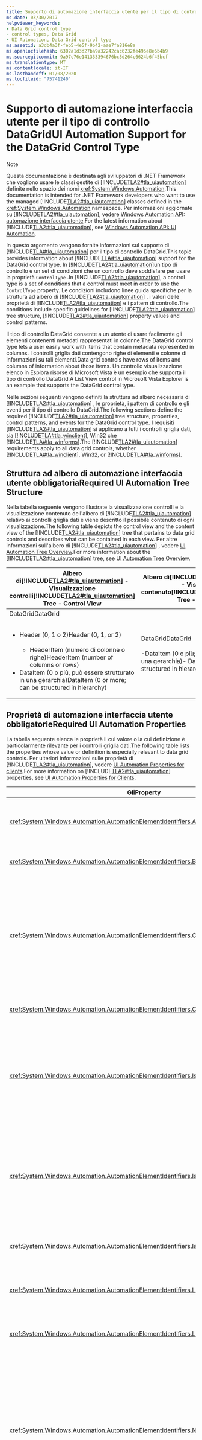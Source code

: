 ```yaml
---
title: Supporto di automazione interfaccia utente per il tipo di controllo DataGrid
ms.date: 03/30/2017
helpviewer_keywords:
- Data Grid control type
- control types, Data Grid
- UI Automation, Data Grid control type
ms.assetid: a3db4a3f-feb5-4e5f-9b42-aae7fa816e8a
ms.openlocfilehash: 6302a1d3d27ba9a32242cac6232fe495e8e6b4b9
ms.sourcegitcommit: 9a97c76e141333394676bc5d264c6624b6f45bcf
ms.translationtype: MT
ms.contentlocale: it-IT
ms.lasthandoff: 01/08/2020
ms.locfileid: "75741240"
---
```

# <a name="ui-automation-support-for-the-datagrid-control-type"></a><span data-ttu-id="cbbe7-102">Supporto di automazione interfaccia utente per il tipo di controllo DataGrid</span><span class="sxs-lookup"><span data-stu-id="cbbe7-102">UI Automation Support for the DataGrid Control Type</span></span>
> [!NOTE]
> <span data-ttu-id="cbbe7-103">Questa documentazione è destinata agli sviluppatori di .NET Framework che vogliono usare le classi gestite di [!INCLUDE[TLA2#tla_uiautomation](../../../includes/tla2sharptla-uiautomation-md.md)] definite nello spazio dei nomi <xref:System.Windows.Automation>.</span><span class="sxs-lookup"><span data-stu-id="cbbe7-103">This documentation is intended for .NET Framework developers who want to use the managed [!INCLUDE[TLA2#tla_uiautomation](../../../includes/tla2sharptla-uiautomation-md.md)] classes defined in the <xref:System.Windows.Automation> namespace.</span></span> <span data-ttu-id="cbbe7-104">Per informazioni aggiornate su [!INCLUDE[TLA2#tla_uiautomation](../../../includes/tla2sharptla-uiautomation-md.md)], vedere [Windows Automation API: automazione interfaccia utente](/windows/win32/winauto/entry-uiauto-win32).</span><span class="sxs-lookup"><span data-stu-id="cbbe7-104">For the latest information about [!INCLUDE[TLA2#tla_uiautomation](../../../includes/tla2sharptla-uiautomation-md.md)], see [Windows Automation API: UI Automation](/windows/win32/winauto/entry-uiauto-win32).</span></span>  
  
 <span data-ttu-id="cbbe7-105">In questo argomento vengono fornite informazioni sul supporto di [!INCLUDE[TLA#tla_uiautomation](../../../includes/tlasharptla-uiautomation-md.md)] per il tipo di controllo DataGrid.</span><span class="sxs-lookup"><span data-stu-id="cbbe7-105">This topic provides information about [!INCLUDE[TLA#tla_uiautomation](../../../includes/tlasharptla-uiautomation-md.md)] support for the DataGrid control type.</span></span> <span data-ttu-id="cbbe7-106">In [!INCLUDE[TLA2#tla_uiautomation](../../../includes/tla2sharptla-uiautomation-md.md)]un tipo di controllo è un set di condizioni che un controllo deve soddisfare per usare la proprietà `ControlType` .</span><span class="sxs-lookup"><span data-stu-id="cbbe7-106">In [!INCLUDE[TLA2#tla_uiautomation](../../../includes/tla2sharptla-uiautomation-md.md)], a control type is a set of conditions that a control must meet in order to use the `ControlType` property.</span></span> <span data-ttu-id="cbbe7-107">Le condizioni includono linee guida specifiche per la struttura ad albero di [!INCLUDE[TLA2#tla_uiautomation](../../../includes/tla2sharptla-uiautomation-md.md)] , i valori delle proprietà di [!INCLUDE[TLA2#tla_uiautomation](../../../includes/tla2sharptla-uiautomation-md.md)] e i pattern di controllo.</span><span class="sxs-lookup"><span data-stu-id="cbbe7-107">The conditions include specific guidelines for [!INCLUDE[TLA2#tla_uiautomation](../../../includes/tla2sharptla-uiautomation-md.md)] tree structure, [!INCLUDE[TLA2#tla_uiautomation](../../../includes/tla2sharptla-uiautomation-md.md)] property values and control patterns.</span></span>  
  
 <span data-ttu-id="cbbe7-108">Il tipo di controllo DataGrid consente a un utente di usare facilmente gli elementi contenenti metadati rappresentati in colonne.</span><span class="sxs-lookup"><span data-stu-id="cbbe7-108">The DataGrid control type lets a user easily work with items that contain metadata represented in columns.</span></span> <span data-ttu-id="cbbe7-109">I controlli griglia dati contengono righe di elementi e colonne di informazioni su tali elementi.</span><span class="sxs-lookup"><span data-stu-id="cbbe7-109">Data grid controls have rows of items and columns of information about those items.</span></span> <span data-ttu-id="cbbe7-110">Un controllo visualizzazione elenco in Esplora risorse di Microsoft Vista è un esempio che supporta il tipo di controllo DataGrid.</span><span class="sxs-lookup"><span data-stu-id="cbbe7-110">A List View control in Microsoft Vista Explorer is an example that supports the DataGrid control type.</span></span>  
  
 <span data-ttu-id="cbbe7-111">Nelle sezioni seguenti vengono definiti la struttura ad albero necessaria di [!INCLUDE[TLA2#tla_uiautomation](../../../includes/tla2sharptla-uiautomation-md.md)] , le proprietà, i pattern di controllo e gli eventi per il tipo di controllo DataGrid.</span><span class="sxs-lookup"><span data-stu-id="cbbe7-111">The following sections define the required [!INCLUDE[TLA2#tla_uiautomation](../../../includes/tla2sharptla-uiautomation-md.md)] tree structure, properties, control patterns, and events for the DataGrid control type.</span></span> <span data-ttu-id="cbbe7-112">I requisiti [!INCLUDE[TLA2#tla_uiautomation](../../../includes/tla2sharptla-uiautomation-md.md)] si applicano a tutti i controlli griglia dati, sia [!INCLUDE[TLA#tla_winclient](../../../includes/tlasharptla-winclient-md.md)], Win32 che [!INCLUDE[TLA#tla_winforms](../../../includes/tlasharptla-winforms-md.md)].</span><span class="sxs-lookup"><span data-stu-id="cbbe7-112">The [!INCLUDE[TLA2#tla_uiautomation](../../../includes/tla2sharptla-uiautomation-md.md)] requirements apply to all data grid controls, whether [!INCLUDE[TLA#tla_winclient](../../../includes/tlasharptla-winclient-md.md)], Win32, or [!INCLUDE[TLA#tla_winforms](../../../includes/tlasharptla-winforms-md.md)].</span></span>  
  
## <a name="required-ui-automation-tree-structure"></a><span data-ttu-id="cbbe7-113">Struttura ad albero di automazione interfaccia utente obbligatoria</span><span class="sxs-lookup"><span data-stu-id="cbbe7-113">Required UI Automation Tree Structure</span></span>  
 <span data-ttu-id="cbbe7-114">Nella tabella seguente vengono illustrate la visualizzazione controlli e la visualizzazione contenuto dell'albero di [!INCLUDE[TLA2#tla_uiautomation](../../../includes/tla2sharptla-uiautomation-md.md)] relativo ai controlli griglia dati e viene descritto il possibile contenuto di ogni visualizzazione.</span><span class="sxs-lookup"><span data-stu-id="cbbe7-114">The following table depicts the control view and the content view of the [!INCLUDE[TLA2#tla_uiautomation](../../../includes/tla2sharptla-uiautomation-md.md)] tree that pertains to data grid controls and describes what can be contained in each view.</span></span> <span data-ttu-id="cbbe7-115">Per altre informazioni sull'albero di [!INCLUDE[TLA2#tla_uiautomation](../../../includes/tla2sharptla-uiautomation-md.md)] , vedere [UI Automation Tree Overview](ui-automation-tree-overview.md).</span><span class="sxs-lookup"><span data-stu-id="cbbe7-115">For more information about the [!INCLUDE[TLA2#tla_uiautomation](../../../includes/tla2sharptla-uiautomation-md.md)] tree, see [UI Automation Tree Overview](ui-automation-tree-overview.md).</span></span>  
  
|<span data-ttu-id="cbbe7-116">Albero di[!INCLUDE[TLA2#tla_uiautomation](../../../includes/tla2sharptla-uiautomation-md.md)] - Visualizzazione controlli</span><span class="sxs-lookup"><span data-stu-id="cbbe7-116">[!INCLUDE[TLA2#tla_uiautomation](../../../includes/tla2sharptla-uiautomation-md.md)] Tree - Control View</span></span>|<span data-ttu-id="cbbe7-117">Albero di[!INCLUDE[TLA2#tla_uiautomation](../../../includes/tla2sharptla-uiautomation-md.md)] - Visualizzazione contenuto</span><span class="sxs-lookup"><span data-stu-id="cbbe7-117">[!INCLUDE[TLA2#tla_uiautomation](../../../includes/tla2sharptla-uiautomation-md.md)] Tree - Content View</span></span>|  
|------------------------------------------------------------------------------------------------|------------------------------------------------------------------------------------------------|  
|<span data-ttu-id="cbbe7-118">DataGrid</span><span class="sxs-lookup"><span data-stu-id="cbbe7-118">DataGrid</span></span><br /><br /> <ul><li><span data-ttu-id="cbbe7-119">Header (0, 1 o 2)</span><span class="sxs-lookup"><span data-stu-id="cbbe7-119">Header (0, 1, or 2)</span></span><br /><br /> <ul><li><span data-ttu-id="cbbe7-120">HeaderItem (numero di colonne o righe)</span><span class="sxs-lookup"><span data-stu-id="cbbe7-120">HeaderItem (number of columns or rows)</span></span></li></ul></li><li><span data-ttu-id="cbbe7-121">DataItem (0 o più, può essere strutturato in una gerarchia)</span><span class="sxs-lookup"><span data-stu-id="cbbe7-121">DataItem (0 or more; can be structured in hierarchy)</span></span></li></ul>|<span data-ttu-id="cbbe7-122">DataGrid</span><span class="sxs-lookup"><span data-stu-id="cbbe7-122">DataGrid</span></span><br /><br /> <span data-ttu-id="cbbe7-123">-DataItem (0 o più; può essere strutturato in una gerarchia)</span><span class="sxs-lookup"><span data-stu-id="cbbe7-123">-   DataItem (0 or more; can be structured in hierarchy)</span></span>|  
  
<a name="Required_UI_Automation_Properties"></a>   
## <a name="required-ui-automation-properties"></a><span data-ttu-id="cbbe7-124">Proprietà di automazione interfaccia utente obbligatorie</span><span class="sxs-lookup"><span data-stu-id="cbbe7-124">Required UI Automation Properties</span></span>  
 <span data-ttu-id="cbbe7-125">La tabella seguente elenca le proprietà il cui valore o la cui definizione è particolarmente rilevante per i controlli griglia dati.</span><span class="sxs-lookup"><span data-stu-id="cbbe7-125">The following table lists the properties whose value or definition is especially relevant to data grid controls.</span></span> <span data-ttu-id="cbbe7-126">Per ulteriori informazioni sulle proprietà di [!INCLUDE[TLA2#tla_uiautomation](../../../includes/tla2sharptla-uiautomation-md.md)], vedere [UI Automation Properties for clients](ui-automation-properties-for-clients.md).</span><span class="sxs-lookup"><span data-stu-id="cbbe7-126">For more information on [!INCLUDE[TLA2#tla_uiautomation](../../../includes/tla2sharptla-uiautomation-md.md)] properties, see [UI Automation Properties for Clients](ui-automation-properties-for-clients.md).</span></span>  
  
|<span data-ttu-id="cbbe7-127">Gli</span><span class="sxs-lookup"><span data-stu-id="cbbe7-127">Property</span></span>|<span data-ttu-id="cbbe7-128">Valore</span><span class="sxs-lookup"><span data-stu-id="cbbe7-128">Value</span></span>|<span data-ttu-id="cbbe7-129">Note</span><span class="sxs-lookup"><span data-stu-id="cbbe7-129">Notes</span></span>|  
|--------------|-----------|-----------|  
|<xref:System.Windows.Automation.AutomationElementIdentifiers.AutomationIdProperty>|<span data-ttu-id="cbbe7-130">Vedere le note.</span><span class="sxs-lookup"><span data-stu-id="cbbe7-130">See notes.</span></span>|<span data-ttu-id="cbbe7-131">Il valore di questa proprietà deve essere univoco in tutti i controlli in un'applicazione.</span><span class="sxs-lookup"><span data-stu-id="cbbe7-131">The value of this property needs to be unique across all controls in an application.</span></span>|  
|<xref:System.Windows.Automation.AutomationElementIdentifiers.BoundingRectangleProperty>|<span data-ttu-id="cbbe7-132">Vedere le note.</span><span class="sxs-lookup"><span data-stu-id="cbbe7-132">See notes.</span></span>|<span data-ttu-id="cbbe7-133">Il rettangolo più esterno che contiene l'intero controllo.</span><span class="sxs-lookup"><span data-stu-id="cbbe7-133">The outermost rectangle that contains the whole control.</span></span>|  
|<xref:System.Windows.Automation.AutomationElementIdentifiers.ClickablePointProperty>|<span data-ttu-id="cbbe7-134">Vedere le note.</span><span class="sxs-lookup"><span data-stu-id="cbbe7-134">See notes.</span></span>|<span data-ttu-id="cbbe7-135">Supportata se è presente un rettangolo di delimitazione.</span><span class="sxs-lookup"><span data-stu-id="cbbe7-135">Supported if there is a bounding rectangle.</span></span> <span data-ttu-id="cbbe7-136">Se non tutti i punti all'interno del rettangolo di delimitazione sono selezionabili ed è stato eseguito un processo di hit testing specializzato, eseguire l'override e implementare un punto selezionabile.</span><span class="sxs-lookup"><span data-stu-id="cbbe7-136">If not every point within the bounding rectangle is clickable, and you perform specialized hit testing, then override and provide a clickable point.</span></span>|  
|<xref:System.Windows.Automation.AutomationElementIdentifiers.ControlTypeProperty>|<span data-ttu-id="cbbe7-137">DataGrid</span><span class="sxs-lookup"><span data-stu-id="cbbe7-137">DataGrid</span></span>|<span data-ttu-id="cbbe7-138">Questo valore è uguale per tutti i framework dell'interfaccia utente.</span><span class="sxs-lookup"><span data-stu-id="cbbe7-138">This value is the same for all UI frameworks.</span></span>|  
|<xref:System.Windows.Automation.AutomationElementIdentifiers.IsContentElementProperty>|<span data-ttu-id="cbbe7-139">True</span><span class="sxs-lookup"><span data-stu-id="cbbe7-139">True</span></span>|<span data-ttu-id="cbbe7-140">Il valore di questa proprietà deve essere sempre True.</span><span class="sxs-lookup"><span data-stu-id="cbbe7-140">The value of this property must always be True.</span></span> <span data-ttu-id="cbbe7-141">Ciò significa che il controllo griglia dati deve essere sempre presente nella visualizzazione contenuto dell'albero di [!INCLUDE[TLA2#tla_uiautomation](../../../includes/tla2sharptla-uiautomation-md.md)] .</span><span class="sxs-lookup"><span data-stu-id="cbbe7-141">This means that the data grid control must always be in the content view of the [!INCLUDE[TLA2#tla_uiautomation](../../../includes/tla2sharptla-uiautomation-md.md)] tree.</span></span>|  
|<xref:System.Windows.Automation.AutomationElementIdentifiers.IsControlElementProperty>|<span data-ttu-id="cbbe7-142">True</span><span class="sxs-lookup"><span data-stu-id="cbbe7-142">True</span></span>|<span data-ttu-id="cbbe7-143">Il valore di questa proprietà deve essere sempre True.</span><span class="sxs-lookup"><span data-stu-id="cbbe7-143">The value of this property must always be True.</span></span> <span data-ttu-id="cbbe7-144">Ciò significa che il controllo griglia dati deve essere sempre presente nella visualizzazione controlli dell'albero di [!INCLUDE[TLA2#tla_uiautomation](../../../includes/tla2sharptla-uiautomation-md.md)] .</span><span class="sxs-lookup"><span data-stu-id="cbbe7-144">This means that the data grid control must always be in the control view of the [!INCLUDE[TLA2#tla_uiautomation](../../../includes/tla2sharptla-uiautomation-md.md)] tree.</span></span>|  
|<xref:System.Windows.Automation.AutomationElementIdentifiers.IsKeyboardFocusableProperty>|<span data-ttu-id="cbbe7-145">Vedere le note.</span><span class="sxs-lookup"><span data-stu-id="cbbe7-145">See notes.</span></span>|<span data-ttu-id="cbbe7-146">Se il controllo può ricevere lo stato attivo, deve supportare questa proprietà.</span><span class="sxs-lookup"><span data-stu-id="cbbe7-146">If the control can receive keyboard focus, it must support this property.</span></span>|  
|<xref:System.Windows.Automation.AutomationElementIdentifiers.LabeledByProperty>|<span data-ttu-id="cbbe7-147">Vedere le note.</span><span class="sxs-lookup"><span data-stu-id="cbbe7-147">See notes.</span></span>|<span data-ttu-id="cbbe7-148">Se è presente un'etichetta di testo statico, questa proprietà deve esporre un riferimento a tale controllo.</span><span class="sxs-lookup"><span data-stu-id="cbbe7-148">If there is a static text label then this property must expose a reference to that control.</span></span>|  
|<xref:System.Windows.Automation.AutomationElementIdentifiers.LocalizedControlTypeProperty>|<span data-ttu-id="cbbe7-149">"data grid"</span><span class="sxs-lookup"><span data-stu-id="cbbe7-149">"data grid"</span></span>|<span data-ttu-id="cbbe7-150">Stringa localizzata corrispondente al tipo di controllo DataGrid.</span><span class="sxs-lookup"><span data-stu-id="cbbe7-150">Localized string corresponding to the DataGrid control type.</span></span>|  
|<xref:System.Windows.Automation.AutomationElementIdentifiers.NameProperty>|<span data-ttu-id="cbbe7-151">Vedere le note.</span><span class="sxs-lookup"><span data-stu-id="cbbe7-151">See notes.</span></span>|<span data-ttu-id="cbbe7-152">Il controllo griglia dati in genere ottiene il valore per la proprietà `Name` da un'etichetta di testo statico.</span><span class="sxs-lookup"><span data-stu-id="cbbe7-152">The data grid control typically gets the value for its `Name` property from a static text label.</span></span> <span data-ttu-id="cbbe7-153">Se non è presente alcuna etichetta di testo statico, lo sviluppatore di un'applicazione deve assegnare un valore alla proprietà `Name` .</span><span class="sxs-lookup"><span data-stu-id="cbbe7-153">If there is not a static text label an application developer must assign a value to for the `Name` property.</span></span> <span data-ttu-id="cbbe7-154">Il valore della proprietà `Name` non deve mai essere il contenuto testuale del controllo di modifica.</span><span class="sxs-lookup"><span data-stu-id="cbbe7-154">The value of the `Name` property must never be the textual contents of the edit control.</span></span>|  
  
## <a name="required-ui-automation-control-patterns"></a><span data-ttu-id="cbbe7-155">Pattern di controllo obbligatori per l'automazione interfaccia utente</span><span class="sxs-lookup"><span data-stu-id="cbbe7-155">Required UI Automation Control Patterns</span></span>  
 <span data-ttu-id="cbbe7-156">La tabella seguente elenca i pattern di controllo che devono essere supportati da tutti i controlli griglia dati.</span><span class="sxs-lookup"><span data-stu-id="cbbe7-156">The following table lists the control patterns required to be supported by all data grid controls.</span></span> <span data-ttu-id="cbbe7-157">Per altre informazioni sui pattern di controllo, vedere [UI Automation Control Patterns Overview](ui-automation-control-patterns-overview.md).</span><span class="sxs-lookup"><span data-stu-id="cbbe7-157">For more information about control patterns, see [UI Automation Control Patterns Overview](ui-automation-control-patterns-overview.md).</span></span>  
  
|<span data-ttu-id="cbbe7-158">Pattern di controllo</span><span class="sxs-lookup"><span data-stu-id="cbbe7-158">Control Pattern</span></span>|<span data-ttu-id="cbbe7-159">Supporto</span><span class="sxs-lookup"><span data-stu-id="cbbe7-159">Support</span></span>|<span data-ttu-id="cbbe7-160">Note</span><span class="sxs-lookup"><span data-stu-id="cbbe7-160">Notes</span></span>|  
|---------------------|-------------|-----------|  
|<xref:System.Windows.Automation.Provider.IGridProvider>|<span data-ttu-id="cbbe7-161">Sì</span><span class="sxs-lookup"><span data-stu-id="cbbe7-161">Yes</span></span>|<span data-ttu-id="cbbe7-162">Il controllo griglia dati stesso supporta sempre il pattern di controllo Grid perché gli elementi che contiene sono i metadati disposti in una griglia.</span><span class="sxs-lookup"><span data-stu-id="cbbe7-162">The data grid control itself always supports the Grid control pattern because the items that it contains metadata that is laid out in a grid.</span></span>|  
|<xref:System.Windows.Automation.Provider.IScrollProvider>|<span data-ttu-id="cbbe7-163">A seconda dei casi</span><span class="sxs-lookup"><span data-stu-id="cbbe7-163">Depends</span></span>|<span data-ttu-id="cbbe7-164">La possibilità di scorrere la griglia dati dipende dal contenuto e dalla presenza o meno delle barre di scorrimento.</span><span class="sxs-lookup"><span data-stu-id="cbbe7-164">The ability to scroll the data grid depends on content and whether scroll bars are present.</span></span>|  
|<xref:System.Windows.Automation.Provider.ISelectionProvider>|<span data-ttu-id="cbbe7-165">A seconda dei casi</span><span class="sxs-lookup"><span data-stu-id="cbbe7-165">Depends</span></span>|<span data-ttu-id="cbbe7-166">La possibilità di selezionare la griglia dati dipende dal contenuto.</span><span class="sxs-lookup"><span data-stu-id="cbbe7-166">The ability to select the data grid depends on content.</span></span>|  
|<xref:System.Windows.Automation.Provider.ITableProvider>|<span data-ttu-id="cbbe7-167">Sì</span><span class="sxs-lookup"><span data-stu-id="cbbe7-167">Yes</span></span>|<span data-ttu-id="cbbe7-168">Il controllo griglia dati ha sempre un'intestazione all'interno del relativo sottoalbero. Per tale motivo, il pattern di controllo Table deve essere supportato.</span><span class="sxs-lookup"><span data-stu-id="cbbe7-168">The data grid control always has a header within its subtree so the Table control pattern must be supported.</span></span>|  
  
 <span data-ttu-id="cbbe7-169">Gli elementi di dati nei contenitori di griglia dati supporteranno almeno:</span><span class="sxs-lookup"><span data-stu-id="cbbe7-169">Data items within the data grid containers will support at a minimum:</span></span>  
  
- <span data-ttu-id="cbbe7-170">Pattern di controllo Selection Item (se la griglia dati è selezionabile)</span><span class="sxs-lookup"><span data-stu-id="cbbe7-170">Selection Item control pattern (if the data grid is selectable)</span></span>  
  
- <span data-ttu-id="cbbe7-171">Pattern di controllo Scroll Item (se la griglia dati è scorribile)</span><span class="sxs-lookup"><span data-stu-id="cbbe7-171">Scroll Item control pattern (if the data grid is scrollable)</span></span>  
  
- <span data-ttu-id="cbbe7-172">Pattern di controllo Grid Item</span><span class="sxs-lookup"><span data-stu-id="cbbe7-172">Grid Item control pattern</span></span>  
  
- <span data-ttu-id="cbbe7-173">TableItem (pattern di controllo)</span><span class="sxs-lookup"><span data-stu-id="cbbe7-173">Table Item control pattern</span></span>  
  
<a name="Required_UI_Automation_Events"></a>   
## <a name="required-ui-automation-events"></a><span data-ttu-id="cbbe7-174">Eventi di automazione interfaccia utente obbligatori</span><span class="sxs-lookup"><span data-stu-id="cbbe7-174">Required UI Automation Events</span></span>  
 <span data-ttu-id="cbbe7-175">La tabella seguente elenca gli eventi di [!INCLUDE[TLA2#tla_uiautomation](../../../includes/tla2sharptla-uiautomation-md.md)] che devono essere supportati da tutti i controlli griglia dati.</span><span class="sxs-lookup"><span data-stu-id="cbbe7-175">The following table lists the [!INCLUDE[TLA2#tla_uiautomation](../../../includes/tla2sharptla-uiautomation-md.md)] events required to be supported by all data grid controls.</span></span> <span data-ttu-id="cbbe7-176">Per altre informazioni sugli eventi, vedere [UI Automation Events Overview](ui-automation-events-overview.md).</span><span class="sxs-lookup"><span data-stu-id="cbbe7-176">For more information about events, see [UI Automation Events Overview](ui-automation-events-overview.md).</span></span>  
  
|<span data-ttu-id="cbbe7-177">o[!INCLUDE[TLA2#tla_uiautomation](../../../includes/tla2sharptla-uiautomation-md.md)]</span><span class="sxs-lookup"><span data-stu-id="cbbe7-177">[!INCLUDE[TLA2#tla_uiautomation](../../../includes/tla2sharptla-uiautomation-md.md)] Event</span></span>|<span data-ttu-id="cbbe7-178">Supporto</span><span class="sxs-lookup"><span data-stu-id="cbbe7-178">Support</span></span>|<span data-ttu-id="cbbe7-179">Note</span><span class="sxs-lookup"><span data-stu-id="cbbe7-179">Notes</span></span>|  
|---------------------------------------------------------------------------------|-------------|-----------|  
|<xref:System.Windows.Automation.AutomationElementIdentifiers.AutomationFocusChangedEvent>|<span data-ttu-id="cbbe7-180">Richiesto</span><span class="sxs-lookup"><span data-stu-id="cbbe7-180">Required</span></span>|<span data-ttu-id="cbbe7-181">nessuna</span><span class="sxs-lookup"><span data-stu-id="cbbe7-181">None</span></span>|  
|<span data-ttu-id="cbbe7-182">Evento di modifica della proprietà<xref:System.Windows.Automation.AutomationElementIdentifiers.BoundingRectangleProperty> .</span><span class="sxs-lookup"><span data-stu-id="cbbe7-182"><xref:System.Windows.Automation.AutomationElementIdentifiers.BoundingRectangleProperty> property-changed event.</span></span>|<span data-ttu-id="cbbe7-183">Richiesto</span><span class="sxs-lookup"><span data-stu-id="cbbe7-183">Required</span></span>|<span data-ttu-id="cbbe7-184">nessuna</span><span class="sxs-lookup"><span data-stu-id="cbbe7-184">None</span></span>|  
|<span data-ttu-id="cbbe7-185">Evento di modifica della proprietà<xref:System.Windows.Automation.AutomationElementIdentifiers.IsEnabledProperty> .</span><span class="sxs-lookup"><span data-stu-id="cbbe7-185"><xref:System.Windows.Automation.AutomationElementIdentifiers.IsEnabledProperty> property-changed event.</span></span>|<span data-ttu-id="cbbe7-186">Richiesto</span><span class="sxs-lookup"><span data-stu-id="cbbe7-186">Required</span></span>|<span data-ttu-id="cbbe7-187">nessuna</span><span class="sxs-lookup"><span data-stu-id="cbbe7-187">None</span></span>|  
|<span data-ttu-id="cbbe7-188">Evento di modifica della proprietà<xref:System.Windows.Automation.AutomationElementIdentifiers.IsOffscreenProperty> .</span><span class="sxs-lookup"><span data-stu-id="cbbe7-188"><xref:System.Windows.Automation.AutomationElementIdentifiers.IsOffscreenProperty> property-changed event.</span></span>|<span data-ttu-id="cbbe7-189">Richiesto</span><span class="sxs-lookup"><span data-stu-id="cbbe7-189">Required</span></span>|<span data-ttu-id="cbbe7-190">nessuna</span><span class="sxs-lookup"><span data-stu-id="cbbe7-190">None</span></span>|  
|<xref:System.Windows.Automation.AutomationElementIdentifiers.LayoutInvalidatedEvent>|<span data-ttu-id="cbbe7-191">A seconda dei casi</span><span class="sxs-lookup"><span data-stu-id="cbbe7-191">Depends</span></span>|<span data-ttu-id="cbbe7-192">nessuna</span><span class="sxs-lookup"><span data-stu-id="cbbe7-192">None</span></span>|  
|<xref:System.Windows.Automation.AutomationElementIdentifiers.StructureChangedEvent>|<span data-ttu-id="cbbe7-193">Richiesto</span><span class="sxs-lookup"><span data-stu-id="cbbe7-193">Required</span></span>|<span data-ttu-id="cbbe7-194">nessuna</span><span class="sxs-lookup"><span data-stu-id="cbbe7-194">None</span></span>|  
|<span data-ttu-id="cbbe7-195">Evento di modifica della proprietà<xref:System.Windows.Automation.MultipleViewPatternIdentifiers.CurrentViewProperty> .</span><span class="sxs-lookup"><span data-stu-id="cbbe7-195"><xref:System.Windows.Automation.MultipleViewPatternIdentifiers.CurrentViewProperty> property-changed event.</span></span>|<span data-ttu-id="cbbe7-196">A seconda dei casi</span><span class="sxs-lookup"><span data-stu-id="cbbe7-196">Depends</span></span>|<span data-ttu-id="cbbe7-197">nessuna</span><span class="sxs-lookup"><span data-stu-id="cbbe7-197">None</span></span>|  
|<span data-ttu-id="cbbe7-198">Evento di modifica della proprietà<xref:System.Windows.Automation.ScrollPatternIdentifiers.HorizontallyScrollableProperty> .</span><span class="sxs-lookup"><span data-stu-id="cbbe7-198"><xref:System.Windows.Automation.ScrollPatternIdentifiers.HorizontallyScrollableProperty> property-changed event.</span></span>|<span data-ttu-id="cbbe7-199">A seconda dei casi</span><span class="sxs-lookup"><span data-stu-id="cbbe7-199">Depends</span></span>|<span data-ttu-id="cbbe7-200">Se il controllo supporta il pattern Scroll, deve supportare questo evento.</span><span class="sxs-lookup"><span data-stu-id="cbbe7-200">If the control supports the Scroll pattern, it must support this event.</span></span>|  
|<span data-ttu-id="cbbe7-201">Evento di modifica della proprietà<xref:System.Windows.Automation.ScrollPatternIdentifiers.HorizontalScrollPercentProperty> .</span><span class="sxs-lookup"><span data-stu-id="cbbe7-201"><xref:System.Windows.Automation.ScrollPatternIdentifiers.HorizontalScrollPercentProperty> property-changed event.</span></span>|<span data-ttu-id="cbbe7-202">A seconda dei casi</span><span class="sxs-lookup"><span data-stu-id="cbbe7-202">Depends</span></span>|<span data-ttu-id="cbbe7-203">Se il controllo supporta il pattern Scroll, deve supportare questo evento.</span><span class="sxs-lookup"><span data-stu-id="cbbe7-203">If the control supports the Scroll pattern, it must support this event.</span></span>|  
|<span data-ttu-id="cbbe7-204">Evento di modifica della proprietà<xref:System.Windows.Automation.ScrollPatternIdentifiers.HorizontalViewSizeProperty> .</span><span class="sxs-lookup"><span data-stu-id="cbbe7-204"><xref:System.Windows.Automation.ScrollPatternIdentifiers.HorizontalViewSizeProperty> property-changed event.</span></span>|<span data-ttu-id="cbbe7-205">A seconda dei casi</span><span class="sxs-lookup"><span data-stu-id="cbbe7-205">Depends</span></span>|<span data-ttu-id="cbbe7-206">Se il controllo supporta il pattern Scroll, deve supportare questo evento.</span><span class="sxs-lookup"><span data-stu-id="cbbe7-206">If the control supports the Scroll pattern, it must support this event.</span></span>|  
|<span data-ttu-id="cbbe7-207">Evento di modifica della proprietà<xref:System.Windows.Automation.ScrollPatternIdentifiers.VerticalScrollPercentProperty> .</span><span class="sxs-lookup"><span data-stu-id="cbbe7-207"><xref:System.Windows.Automation.ScrollPatternIdentifiers.VerticalScrollPercentProperty> property-changed event.</span></span>|<span data-ttu-id="cbbe7-208">A seconda dei casi</span><span class="sxs-lookup"><span data-stu-id="cbbe7-208">Depends</span></span>|<span data-ttu-id="cbbe7-209">Se il controllo supporta il pattern Scroll, deve supportare questo evento.</span><span class="sxs-lookup"><span data-stu-id="cbbe7-209">If the control supports the Scroll pattern, it must support this event.</span></span>|  
|<span data-ttu-id="cbbe7-210">Evento di modifica della proprietà<xref:System.Windows.Automation.ScrollPatternIdentifiers.VerticallyScrollableProperty> .</span><span class="sxs-lookup"><span data-stu-id="cbbe7-210"><xref:System.Windows.Automation.ScrollPatternIdentifiers.VerticallyScrollableProperty> property-changed event.</span></span>|<span data-ttu-id="cbbe7-211">A seconda dei casi</span><span class="sxs-lookup"><span data-stu-id="cbbe7-211">Depends</span></span>|<span data-ttu-id="cbbe7-212">Se il controllo supporta il pattern Scroll, deve supportare questo evento.</span><span class="sxs-lookup"><span data-stu-id="cbbe7-212">If the control supports the Scroll pattern, it must support this event.</span></span>|  
|<span data-ttu-id="cbbe7-213">Evento di modifica della proprietà<xref:System.Windows.Automation.ScrollPatternIdentifiers.VerticalViewSizeProperty> .</span><span class="sxs-lookup"><span data-stu-id="cbbe7-213"><xref:System.Windows.Automation.ScrollPatternIdentifiers.VerticalViewSizeProperty> property-changed event.</span></span>|<span data-ttu-id="cbbe7-214">A seconda dei casi</span><span class="sxs-lookup"><span data-stu-id="cbbe7-214">Depends</span></span>|<span data-ttu-id="cbbe7-215">Se il controllo supporta il pattern Scroll, deve supportare questo evento.</span><span class="sxs-lookup"><span data-stu-id="cbbe7-215">If the control supports the Scroll pattern, it must support this event.</span></span>|  
|<xref:System.Windows.Automation.SelectionPatternIdentifiers.InvalidatedEvent>|<span data-ttu-id="cbbe7-216">Richiesto</span><span class="sxs-lookup"><span data-stu-id="cbbe7-216">Required</span></span>|<span data-ttu-id="cbbe7-217">nessuna</span><span class="sxs-lookup"><span data-stu-id="cbbe7-217">None</span></span>|  
  
## <a name="date-grid-control-type-example"></a><span data-ttu-id="cbbe7-218">Esempio di tipo di controllo griglia dati</span><span class="sxs-lookup"><span data-stu-id="cbbe7-218">Date Grid Control Type Example</span></span>  
 <span data-ttu-id="cbbe7-219">Nell'immagine seguente viene illustrato un controllo visualizzazione elenco che implementa il tipo di controllo DataGrid.</span><span class="sxs-lookup"><span data-stu-id="cbbe7-219">The following image illustrates a List View control that implements the DataGrid control type.</span></span>  
  
 <span data-ttu-id="cbbe7-220">![Rappresentazione grafica di un controllo di visualizzazione elenco con due elementi di dati](./media/uiauto-data-grid-detailed.GIF "uiauto_data_grid_detailed")</span><span class="sxs-lookup"><span data-stu-id="cbbe7-220">![Graphic of a List View control with two data items](./media/uiauto-data-grid-detailed.GIF "uiauto_data_grid_detailed")</span></span>  
  
 <span data-ttu-id="cbbe7-221">La visualizzazione controlli e la visualizzazione contenuto dell'albero di [!INCLUDE[TLA2#tla_uiautomation](../../../includes/tla2sharptla-uiautomation-md.md)] relative al controllo visualizzazione elenco sono visualizzate di seguito.</span><span class="sxs-lookup"><span data-stu-id="cbbe7-221">The control view and the content view of the [!INCLUDE[TLA2#tla_uiautomation](../../../includes/tla2sharptla-uiautomation-md.md)] tree that pertains to the List View control is displayed below.</span></span> <span data-ttu-id="cbbe7-222">I pattern di controllo per ogni elemento di automazione sono indicati tra parentesi.</span><span class="sxs-lookup"><span data-stu-id="cbbe7-222">The control patterns for each automation element are shown in parentheses.</span></span>  
  
|<span data-ttu-id="cbbe7-223">Albero di[!INCLUDE[TLA2#tla_uiautomation](../../../includes/tla2sharptla-uiautomation-md.md)] - Visualizzazione controlli</span><span class="sxs-lookup"><span data-stu-id="cbbe7-223">[!INCLUDE[TLA2#tla_uiautomation](../../../includes/tla2sharptla-uiautomation-md.md)] Tree - Control View</span></span>|<span data-ttu-id="cbbe7-224">Albero di[!INCLUDE[TLA2#tla_uiautomation](../../../includes/tla2sharptla-uiautomation-md.md)] - Visualizzazione contenuto</span><span class="sxs-lookup"><span data-stu-id="cbbe7-224">[!INCLUDE[TLA2#tla_uiautomation](../../../includes/tla2sharptla-uiautomation-md.md)] Tree - Content View</span></span>|  
|------------------------------------------------------------------------------------------------|------------------------------------------------------------------------------------------------|  
|<ul><li><span data-ttu-id="cbbe7-225">DataGrid (Table, Grid, Selection)</span><span class="sxs-lookup"><span data-stu-id="cbbe7-225">DataGrid (Table, Grid, Selection)</span></span></li><li><span data-ttu-id="cbbe7-226">Header</span><span class="sxs-lookup"><span data-stu-id="cbbe7-226">Header</span></span><br /><br /> <ul><li><span data-ttu-id="cbbe7-227">HeaderItem "Nome" (Invoke)</span><span class="sxs-lookup"><span data-stu-id="cbbe7-227">HeaderItem "Name" (Invoke)</span></span></li><li><span data-ttu-id="cbbe7-228">HeaderItem "Ultima modifica" (Invoke)</span><span class="sxs-lookup"><span data-stu-id="cbbe7-228">HeaderItem "Date Modified" (Invoke)</span></span></li><li><span data-ttu-id="cbbe7-229">HeaderItem "Dimensione" (Invoke)</span><span class="sxs-lookup"><span data-stu-id="cbbe7-229">HeaderItem "Size" (Invoke)</span></span></li></ul></li><li><span data-ttu-id="cbbe7-230">Gruppo "contoso" (TableItem, GridItem, SelectionItem, Table \*, Grid\*)</span><span class="sxs-lookup"><span data-stu-id="cbbe7-230">Group "Contoso" (TableItem, GridItem, SelectionItem, Table\*, Grid\*)</span></span><br /><br /> <ul><li><span data-ttu-id="cbbe7-231">DataItem "Accounts crediti. doc" (SelectionItem, Invoke, TableItem\*, GridItem\*)</span><span class="sxs-lookup"><span data-stu-id="cbbe7-231">DataItem "Accounts Receivable.doc" (SelectionItem, Invoke, TableItem\*, GridItem\*)</span></span></li><li><span data-ttu-id="cbbe7-232">DataItem "Accounts Payable. doc" (SelectionItem, Invoke, TableItem\*, GridItem\*)</span><span class="sxs-lookup"><span data-stu-id="cbbe7-232">DataItem "Accounts Payable.doc" (SelectionItem, Invoke, TableItem\*, GridItem\*)</span></span></li></ul></li></ul>|<ul><li><span data-ttu-id="cbbe7-233">DataGrid (Table, Grid, Selection)</span><span class="sxs-lookup"><span data-stu-id="cbbe7-233">DataGrid (Table, Grid, Selection)</span></span></li><li><span data-ttu-id="cbbe7-234">Gruppo "contoso" (TableItem, GridItem, SelectionItem, Table \*, Grid\*)</span><span class="sxs-lookup"><span data-stu-id="cbbe7-234">Group "Contoso" (TableItem, GridItem, SelectionItem, Table\*, Grid\*)</span></span><br /><br /> <ul><li><span data-ttu-id="cbbe7-235">DataItem "Accounts crediti. doc" (SelectionItem, Invoke, TableItem\*, GridItem\*)</span><span class="sxs-lookup"><span data-stu-id="cbbe7-235">DataItem "Accounts Receivable.doc" (SelectionItem, Invoke, TableItem\*, GridItem\*)</span></span></li><li><span data-ttu-id="cbbe7-236">DataItem "Accounts Payable. doc" (SelectionItem, Invoke, TableItem\*, GridItem\*)</span><span class="sxs-lookup"><span data-stu-id="cbbe7-236">DataItem "Accounts Payable.doc" (SelectionItem, Invoke, TableItem\*, GridItem\*)</span></span></li></ul></li></ul>|  
  
 <span data-ttu-id="cbbe7-237">\* esempio precedente mostra un DataGrid contenente più livelli di controlli.</span><span class="sxs-lookup"><span data-stu-id="cbbe7-237">\* The previous example shows a DataGrid that contains multiple levels of controls.</span></span> <span data-ttu-id="cbbe7-238">Il controllo Group ("Contoso") contiene due controlli DataItem ("Accounts Receivable.doc" e "Accounts Payable.doc").</span><span class="sxs-lookup"><span data-stu-id="cbbe7-238">The Group ("Contoso") control contains two DataItem controls ("Accounts Receivable.doc" and "Accounts Payable.doc").</span></span> <span data-ttu-id="cbbe7-239">Una copia DataGrid/GridItem è indipendente da una coppia in un altro livello.</span><span class="sxs-lookup"><span data-stu-id="cbbe7-239">A DataGrid/GridItem pair is independent of a pair at another level.</span></span> <span data-ttu-id="cbbe7-240">I controlli DataItem sotto Group possono essere esposti anche come tipo di controllo ListItem e quindi presentati più chiaramente come oggetti selezionabili, invece che come semplici elementi dati.</span><span class="sxs-lookup"><span data-stu-id="cbbe7-240">The DataItem controls under a Group can also be exposed as a ListItem control type, enabling them to be presented more clearly as selectable objects, rather than as simple data elements.</span></span> <span data-ttu-id="cbbe7-241">Questo esempio non include i sottoelementi degli elementi di dati raggruppati.</span><span class="sxs-lookup"><span data-stu-id="cbbe7-241">This example does not include the sub-elements of the grouped data items.</span></span>  
  
## <a name="see-also"></a><span data-ttu-id="cbbe7-242">Vedere anche</span><span class="sxs-lookup"><span data-stu-id="cbbe7-242">See also</span></span>

- <xref:System.Windows.Automation.ControlType.DataGrid>
- [<span data-ttu-id="cbbe7-243">Panoramica dei tipi di controllo per l'automazione interfaccia utente</span><span class="sxs-lookup"><span data-stu-id="cbbe7-243">UI Automation Control Types Overview</span></span>](ui-automation-control-types-overview.md)
- [<span data-ttu-id="cbbe7-244">Panoramica di automazione interfaccia utente</span><span class="sxs-lookup"><span data-stu-id="cbbe7-244">UI Automation Overview</span></span>](ui-automation-overview.md)
